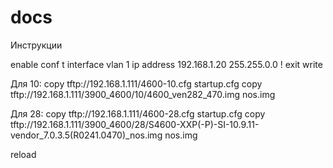 # docs
Инструкции

 enable
 conf t
 interface vlan 1
 ip address 192.168.1.20 255.255.0.0
 !
 exit
 write
 
 Для 10:
 copy tftp://192.168.1.111/4600-10.cfg startup.cfg
 copy tftp://192.168.1.111/3900_4600/10/4600_ven282_470.img nos.img
 

 Для 28:
 copy tftp://192.168.1.111/4600-28.cfg startup.cfg
 copy tftp://192.168.1.111/3900_4600/28/S4600-XXP(-P)-SI-10.9.11-vendor_7.0.3.5(R0241.0470)_nos.img nos.img
 
 reload
 
